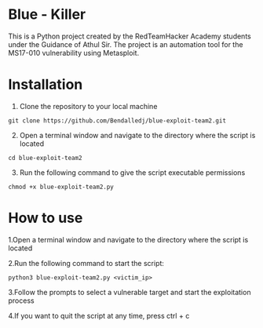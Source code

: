 # Blue - Killer


This is a Python project created by the RedTeamHacker Academy students under the Guidance of Athul Sir. The project is an automation tool for the MS17-010 vulnerability using Metasploit.


# Installation

1. Clone the repository to your local machine  
```
git clone https://github.com/Bendalledj/blue-exploit-team2.git
```
2. Open a terminal window and navigate to the directory where the script is located  

```
cd blue-exploit-team2
```

3. Run the following command to give the script executable permissions
```
chmod +x blue-exploit-team2.py
```

# How to use

1.Open a terminal window and navigate to the directory where the script is located

2.Run the following command to start the script:  
```
python3 blue-exploit-team2.py <victim_ip>
```

3.Follow the prompts to select a vulnerable target and start the exploitation process

4.If you want to quit the script at any time, press ctrl + c



